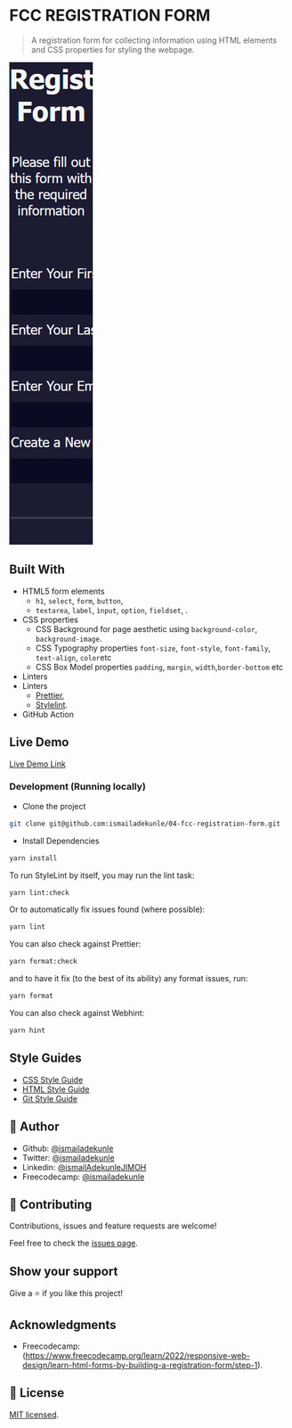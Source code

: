 # FCC REGISTRATION FORM

> A registration form for collecting information using HTML elements and CSS properties for styling the webpage.

![screenshot](./app_screenshot.png)

## Built With

- HTML5 form elements
  - `h1`, `select`, `form`, `button`,
  - `textarea`, `label`, `ìnput`, `option`, `fieldset`, .
- CSS properties
  - CSS Background for page aesthetic using `background-color`, `background-image`.
  - CSS Typography properties `font-size`, `font-style`, `font-family`, `text-align`, `color`etc
  - CSS Box Model properties `padding`, `margin`, `width`,`border-bottom` etc
- Linters
- Linters
  - [Prettier](https://prettier.io/),
  - [Stylelint](https://stylelint.io/).
- GitHub Action

## Live Demo

[Live Demo Link](https://regform-ismail.netlify.app/)

### Development (Running locally)

- Clone the project

```bash
git clone git@github.com:ismailadekunle/04-fcc-registration-form.git

```

- Install Dependencies

```bash
yarn install
```

To run StyleLint by itself, you may run the lint task:

```bash
yarn lint:check
```

Or to automatically fix issues found (where possible):

```bash
yarn lint
```

You can also check against Prettier:

```bash
yarn format:check
```

and to have it fix (to the best of its ability) any format issues, run:

```bash
yarn format
```

You can also check against Webhint:

```bash
yarn hint
```

## Style Guides

- [CSS Style Guide](http://udacity.github.io/frontend-nanodegree-styleguide/css.html)
- [HTML Style Guide](http://udacity.github.io/frontend-nanodegree-styleguide/index.html)
- [Git Style Guide](https://udacity.github.io/git-styleguide/)

## 👤 Author

- Github: [@ismailadekunle](https://github.com/ismailadekunle)
- Twitter: [@ismailadekunle](https://twitter.com/ismailadekunle)
- Linkedin: [@ismailAdekunleJIMOH](https://www.linkedin.com/in/ismailAdekunleJIMOH/)
- Freecodecamp: [@ismailadekunle](https://www.freecodecamp.org/ismailadekunle)

## 🤝 Contributing

Contributions, issues and feature requests are welcome!

Feel free to check the [issues page](../../issues).

## Show your support

Give a ⭐️ if you like this project!

## Acknowledgments

- Freecodecamp: (https://www.freecodecamp.org/learn/2022/responsive-web-design/learn-html-forms-by-building-a-registration-form/step-1).

## 📝 License

[MIT licensed](./LICENSE).
